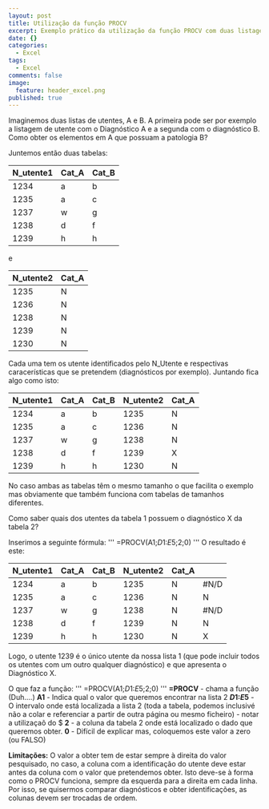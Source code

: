 ```yaml
---
layout: post
title: Utilização da função PROCV
excerpt: Exemplo prático da utilização da função PROCV com duas listagens de utentes
date: {}
categories:
  - Excel
tags:
  - Excel
comments: false
image:
  feature: header_excel.png
published: true
---
```

Imaginemos duas listas de utentes, A e B. A primeira pode ser por exemplo a listagem de utente com o Diagnóstico A e a segunda com o diagnóstico B.
Como obter os elementos em A que possuam a patologia B?

Juntemos então duas tabelas:

| N_utente1 | Cat_A | Cat_B |
|-----------|-------|-------|
| 1234      | a     | b     |
| 1235      | a     | c     |
| 1237      | w     | g     |
| 1238      | d     | f     |
| 1239      | h     | h     |

e

| N_utente2 | Cat_A |
|-----------|-------|
| 1235      | N     |
| 1236      | N     |
| 1238      | N     |
| 1239      | N     |
| 1230      | N     |

Cada uma tem os utente identificados pelo N_Utente e respectivas caracerísticas que se pretendem (diagnósticos por exemplo).
Juntando fica algo como isto:

| N_utente1 | Cat_A | Cat_B | N_utente2 | Cat_A |
|-----------|-------|-------|-----------|-------|
| 1234      | a     | b     | 1235      | N     |
| 1235      | a     | c     | 1236      | N     |
| 1237      | w     | g     | 1238      | N     |
| 1238      | d     | f     | 1239      | X     |
| 1239      | h     | h     | 1230      | N     |

No caso ambas as tabelas têm o mesmo tamanho o que facilita o exemplo mas obviamente que também funciona com tabelas de tamanhos diferentes.

Como saber quais dos utentes da tabela 1 possuem o diagnóstico X da tabela 2?

Inserimos a seguinte fórmula:
'''
=PROCV(A1;$D$1:$E$5;2;0)
'''
O resultado é este:

| N_utente1 | Cat_A | Cat_B | N_utente2 | Cat_A |      |
|-----------|-------|-------|-----------|-------|------|
| 1234      | a     | b     | 1235      | N     | #N/D |
| 1235      | a     | c     | 1236      | N     | N    |
| 1237      | w     | g     | 1238      | N     | #N/D |
| 1238      | d     | f     | 1239      | N     | N    |
| 1239      | h     | h     | 1230      | N     | X    |

Logo, o utente 1239 é o único utente da nossa lista 1 (que pode incluir todos os utentes com um outro qualquer diagnóstico) e que apresenta o Diagnóstico X.

O que faz a função:
'''
=PROCV(A1;$D$1:$E$5;2;0)
'''
**=PROCV** - chama a função (Duh....)
**A1** - Indica qual o valor que queremos encontrar na lista 2
**$D$1:$E$5** - O intervalo onde está localizada a lista 2 (toda a tabela, podemos inclusivé não a colar e referenciar a partir de outra página ou mesmo ficheiro) - notar a utilizaçaõ do $
**2** - a coluna da tabela 2 onde está localizado o dado que queremos obter.
**0** - Difícil de explicar mas, coloquemos este valor a zero (ou FALSO)

**Limitações:** O valor a obter tem de estar sempre à direita do valor pesquisado, no caso, a coluna com a identificação do utente deve estar antes da coluna com o valor que pretendemos obter. Isto deve-se à forma como o PROCV funciona, sempre da esquerda para a direita em cada linha. Por isso, se quisermos comparar diagnósticos e obter identificações, as colunas devem ser trocadas de ordem.
